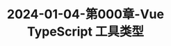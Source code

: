 ---
layout: post
title: 2024-01-04-第000章-Vue TypeScript 工具类型
categories: [Vue]
description: 
keywords: Vue TypeScript 工具类型.md
mermaid: false
sequence: false
flow: false
mathjax: false
mindmap: false
mindmap2: false
---
